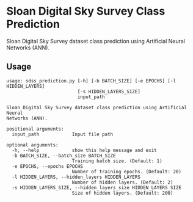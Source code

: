 # Sloan Digital Sky Survey Class Prediction

Sloan Digital Sky Survey dataset class prediction using Artificial Neural Networks (ANN).

## Usage

```text
usage: sdss_prediction.py [-h] [-b BATCH_SIZE] [-e EPOCHS] [-l HIDDEN_LAYERS]
                          [-s HIDDEN_LAYERS_SIZE]
                          input_path

Sloan Digital Sky Survey dataset class prediction using Artificial Neural
Networks (ANN).

positional arguments:
  input_path            Input file path

optional arguments:
  -h, --help            show this help message and exit
  -b BATCH_SIZE, --batch_size BATCH_SIZE
                        Training batch size. (Default: 1)
  -e EPOCHS, --epochs EPOCHS
                        Number of training epochs. (Default: 20)
  -l HIDDEN_LAYERS, --hidden_layers HIDDEN_LAYERS
                        Number of hidden layers. (Default: 2)
  -s HIDDEN_LAYERS_SIZE, --hidden_layers_size HIDDEN_LAYERS_SIZE
                        Size of hidden layers. (Default: 200)
```
